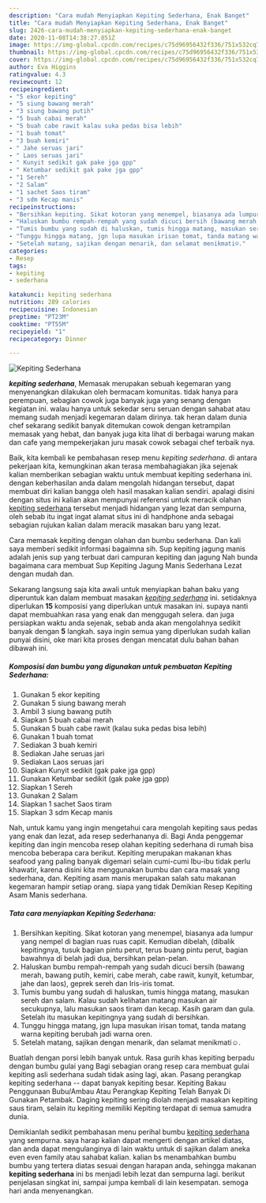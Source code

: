 ```yaml
---
description: "Cara mudah Menyiapkan Kepiting Sederhana, Enak Banget"
title: "Cara mudah Menyiapkan Kepiting Sederhana, Enak Banget"
slug: 2426-cara-mudah-menyiapkan-kepiting-sederhana-enak-banget
date: 2020-11-08T14:38:27.851Z
image: https://img-global.cpcdn.com/recipes/c75d96956432f336/751x532cq70/kepiting-sederhana-foto-resep-utama.jpg
thumbnail: https://img-global.cpcdn.com/recipes/c75d96956432f336/751x532cq70/kepiting-sederhana-foto-resep-utama.jpg
cover: https://img-global.cpcdn.com/recipes/c75d96956432f336/751x532cq70/kepiting-sederhana-foto-resep-utama.jpg
author: Eva Higgins
ratingvalue: 4.3
reviewcount: 12
recipeingredient:
- "5 ekor kepiting"
- "5 siung bawang merah"
- "3 siung bawang putih"
- "5 buah cabai merah"
- "5 buah cabe rawit kalau suka pedas bisa lebih"
- "1 buah tomat"
- "3 buah kemiri"
- " Jahe seruas jari"
- " Laos seruas jari"
- " Kunyit sedikit gak pake jga gpp"
- " Ketumbar sedikit gak pake jga gpp"
- "1 Sereh"
- "2 Salam"
- "1 sachet Saos tiram"
- "3 sdm Kecap manis"
recipeinstructions:
- "Bersihkan kepiting. Sikat kotoran yang menempel, biasanya ada lumpur yang nempel di bagian ruas ruas capit. Kemudian dibelah, (dibalik kepitingnya, tusuk bagian pintu perut, terus buang pintu perut, bagian bawahnya di belah jadi dua, bersihkan pelan-pelan."
- "Haluskan bumbu rempah-rempah yang sudah dicuci bersih (bawang merah, bawang putih, kemiri, cabe merah, cabe rawit, kunyit, ketumbar, jahe dan laos), geprek sereh dan Iris-iris tomat."
- "Tumis bumbu yang sudah di haluskan, tumis hingga matang, masukan sereh dan salam. Kalau sudah kelihatan matang masukan air secukupnya, lalu masukan saos tiram dan kecap. Kasih garam dan gula. Setelah itu masukan kepitingnya yang sudah di bersihkan."
- "Tunggu hingga matang, jgn lupa masukan irisan tomat, tanda matang warna kepiting berubah jadi warna oren."
- "Setelah matang, sajikan dengan menarik, dan selamat menikmati☺."
categories:
- Resep
tags:
- kepiting
- sederhana

katakunci: kepiting sederhana 
nutrition: 289 calories
recipecuisine: Indonesian
preptime: "PT23M"
cooktime: "PT55M"
recipeyield: "1"
recipecategory: Dinner

---
```



![Kepiting Sederhana](https://img-global.cpcdn.com/recipes/c75d96956432f336/751x532cq70/kepiting-sederhana-foto-resep-utama.jpg)

<b><i>kepiting sederhana</i></b>, Memasak merupakan sebuah kegemaran yang menyenangkan dilakukan oleh bermacam komunitas. tidak hanya para perempuan, sebagian cowok juga banyak juga yang senang dengan kegiatan ini. walau hanya untuk sekedar seru seruan dengan sahabat atau memang sudah menjadi kegemaran dalam dirinya. tak heran dalam dunia chef sekarang sedikit banyak ditemukan cowok dengan ketrampilan memasak yang hebat, dan banyak juga kita lihat di berbagai warung makan dan cafe yang mempekerjakan juru masak cowok sebagai chef terbaik nya.

Baik, kita kembali ke pembahasan resep menu <i>kepiting sederhana</i>. di antara pekerjaan kita, kemungkinan akan terasa membahagiakan jika sejenak kalian memberikan sebagian waktu untuk membuat kepiting sederhana ini. dengan keberhasilan anda dalam mengolah hidangan tersebut, dapat membuat diri kalian bangga oleh hasil masakan kalian sendiri. apalagi disini dengan situs ini kalian akan mempunyai referensi untuk meracik olahan <u>kepiting sederhana</u> tersebut menjadi hidangan yang lezat dan sempurna, oleh sebab itu ingat ingat alamat situs ini di handphone anda sebagai sebagian rujukan kalian dalam meracik masakan baru yang lezat.

Cara memasak kepiting dengan olahan dan bumbu sederhana. Dan kali saya memberi sedikit informasi bagaimna sih. Sup kepiting jagung manis adalah jenis sup yang terbuat dari campuran kepiting dan jagung Nah bunda bagaimana cara membuat Sup Kepiting Jagung Manis Sederhana Lezat dengan mudah dan.


Sekarang langsung saja kita awali untuk menyiapkan bahan baku yang diperuntuk kan dalam membuat masakan <u><i>kepiting sederhana</i></u> ini. setidaknya diperlukan <b>15</b> komposisi yang diperlukan untuk masakan ini. supaya nanti dapat membuahkan rasa yang enak dan menggugah selera. dan juga persiapkan waktu anda sejenak, sebab anda akan mengolahnya sedikit banyak dengan <b>5</b> langkah. saya ingin semua yang diperlukan sudah kalian punyai disini, oke mari kita proses dengan mencatat dulu bahan bahan dibawah ini.

<!--inarticleads1-->

##### Komposisi dan bumbu yang digunakan untuk pembuatan Kepiting Sederhana:

1. Gunakan 5 ekor kepiting
1. Gunakan 5 siung bawang merah
1. Ambil 3 siung bawang putih
1. Siapkan 5 buah cabai merah
1. Gunakan 5 buah cabe rawit (kalau suka pedas bisa lebih)
1. Gunakan 1 buah tomat
1. Sediakan 3 buah kemiri
1. Sediakan  Jahe seruas jari
1. Sediakan  Laos seruas jari
1. Siapkan  Kunyit sedikit (gak pake jga gpp)
1. Gunakan  Ketumbar sedikit (gak pake jga gpp)
1. Siapkan 1 Sereh
1. Gunakan 2 Salam
1. Siapkan 1 sachet Saos tiram
1. Siapkan 3 sdm Kecap manis


Nah, untuk kamu yang ingin mengetahui cara mengolah kepiting saus pedas yang enak dan lezat, ada resep sederhananya di. Bagi Anda penggemar kepiting dan ingin mencoba resep olahan kepiting sederhana di rumah bisa mencoba beberapa cara berikut. Kepiting merupakan makanan khas seafood yang paling banyak digemari selain cumi-cumi Ibu-ibu tidak perlu khawatir, karena disini kita menggunakan bumbu dan cara masak yang sederhana, dan. Kepiting asam manis merupakan salah satu makanan kegemaran hampir setiap orang. siapa yang tidak Demikian Resep Kepiting Asam Manis sederhana. 

<!--inarticleads2-->

##### Tata cara menyiapkan Kepiting Sederhana:

1. Bersihkan kepiting. Sikat kotoran yang menempel, biasanya ada lumpur yang nempel di bagian ruas ruas capit. Kemudian dibelah, (dibalik kepitingnya, tusuk bagian pintu perut, terus buang pintu perut, bagian bawahnya di belah jadi dua, bersihkan pelan-pelan.
1. Haluskan bumbu rempah-rempah yang sudah dicuci bersih (bawang merah, bawang putih, kemiri, cabe merah, cabe rawit, kunyit, ketumbar, jahe dan laos), geprek sereh dan Iris-iris tomat.
1. Tumis bumbu yang sudah di haluskan, tumis hingga matang, masukan sereh dan salam. Kalau sudah kelihatan matang masukan air secukupnya, lalu masukan saos tiram dan kecap. Kasih garam dan gula. Setelah itu masukan kepitingnya yang sudah di bersihkan.
1. Tunggu hingga matang, jgn lupa masukan irisan tomat, tanda matang warna kepiting berubah jadi warna oren.
1. Setelah matang, sajikan dengan menarik, dan selamat menikmati☺.


Buatlah dengan porsi lebih banyak untuk. Rasa gurih khas kepiting berpadu dengan bumbu gulai yang Bagi sebagian orang resep cara membuat gulai kepiting asli sederhana sudah tidak asing lagi, akan. Pasang perangkap kepiting sederhana -- dapat banyak kepiting besar. Kepiting Bakau Penggunaan Bubu/Ambau Atau Perangkap Kepiting Telah Banyak Di Gunakan Petambak. Daging kepiting sering diolah menjadi masakan kepiting saus tiram, selain itu kepiting memiliki Kepiting terdapat di semua samudra dunia. 

Demikianlah sedikit pembahasan menu perihal bumbu <u>kepiting sederhana</u> yang sempurna. saya harap kalian dapat mengerti dengan artikel diatas, dan anda dapat mengulanginya di lain waktu untuk di sajikan dalam aneka even even family atau sahabat kalian. kalian bs menambahkan bumbu bumbu yang tertera diatas sesuai dengan harapan anda, sehingga makanan <b>kepiting sederhana</b> ini bs menjadi lebih lezat dan sempurna lagi. berikut penjelasan singkat ini, sampai jumpa kembali di lain kesempatan. semoga hari anda menyenangkan.
